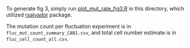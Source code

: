 To generate fig 3, simply run
[plot_mut_rate_fig3.R](https://github.com/harrispopgen/elife_CAN1_paper/blob/main/fluc/est_m_basic.R) in this directory, which utilized [rsalvador](https://github.com/eeeeeric/rSalvador) package. 

The mutation count per fluctuation experiment is in `fluc_mut_count_summary_CAN1.csv`, 
and total cell number estimate is in `fluc_cell_count_all.csv`. 
